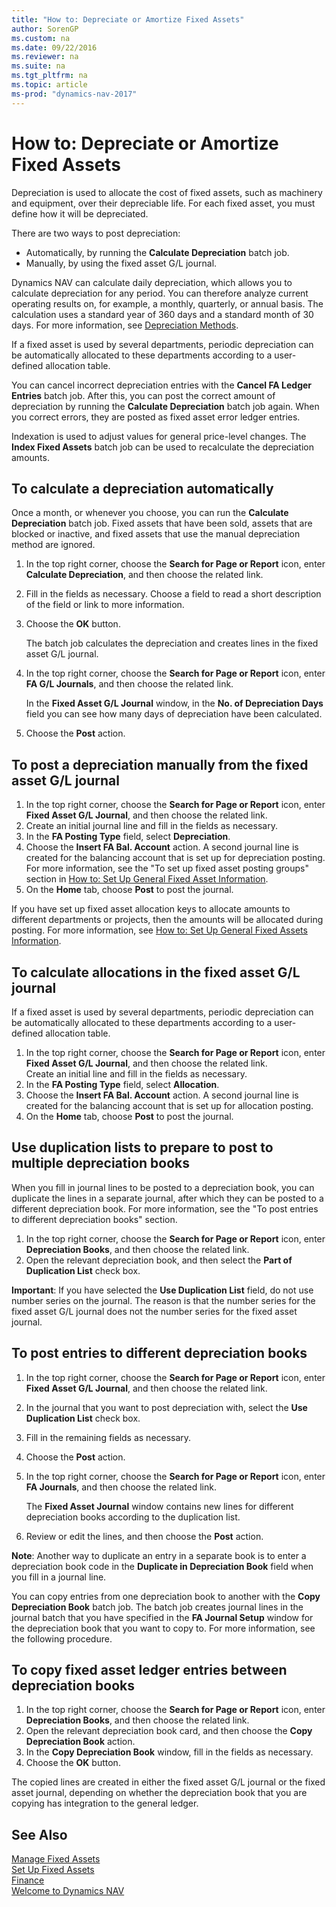 ```yaml
---
title: "How to: Depreciate or Amortize Fixed Assets"
author: SorenGP
ms.custom: na
ms.date: 09/22/2016
ms.reviewer: na
ms.suite: na
ms.tgt_pltfrm: na
ms.topic: article
ms-prod: "dynamics-nav-2017"
---
```


# How to: Depreciate or Amortize Fixed Assets
Depreciation is used to allocate the cost of fixed assets, such as machinery and equipment, over their depreciable life. For each fixed asset, you must define how it will be depreciated.  

 There are two ways to post depreciation:
- Automatically, by running the **Calculate Depreciation** batch job.
- Manually, by using the fixed asset G/L journal.  

Dynamics NAV can calculate daily depreciation, which allows you to calculate depreciation for any period. You can therefore analyze current operating results on, for example, a monthly, quarterly, or annual basis. The calculation uses a standard year of 360 days and a standard month of 30 days. For more information, see [Depreciation Methods](fa-depreciation-methods.md).

If a fixed asset is used by several departments, periodic depreciation can be automatically allocated to these departments according to a user-defined allocation table.  

You can cancel incorrect depreciation entries with the **Cancel FA Ledger Entries** batch job. After this, you can post the correct amount of depreciation by running the **Calculate Depreciation** batch job again. When you correct errors, they are posted as fixed asset error ledger entries.  

Indexation is used to adjust values for general price-level changes. The **Index Fixed Assets** batch job can be used to recalculate the depreciation amounts.  

## To calculate a depreciation automatically
Once a month, or whenever you choose, you can run the **Calculate Depreciation** batch job. Fixed assets that have been sold, assets that are blocked or inactive, and fixed assets that use the manual depreciation method are ignored.    

1. In the top right corner, choose the **Search for Page or Report** icon, enter **Calculate Depreciation**, and then choose the related link.  
2. Fill in the fields as necessary. Choose a field to read a short description of the field or link to more information.
3. Choose the **OK** button.  

    The batch job calculates the depreciation and creates lines in the fixed asset G/L journal.  
4. In the top right corner, choose the **Search for Page or Report** icon, enter **FA G/L Journals**, and then choose the related link.

    In the **Fixed Asset G/L Journal** window, in the **No. of Depreciation Days** field you can see how many days of depreciation have been calculated.  
5. Choose the **Post** action.

## To post a depreciation manually from the fixed asset G/L journal
1. In the top right corner, choose the **Search for Page or Report** icon, enter **Fixed Asset G/L Journal**, and then choose the related link.  
2. Create an initial journal line and fill in the fields as necessary.
3. In the **FA Posting Type** field, select **Depreciation**.
4. Choose the **Insert FA Bal. Account** action. A second journal line is created for the balancing account that is set up for depreciation posting. For more information, see the "To set up fixed asset posting groups" section in [How to: Set Up General Fixed Asset Information](fa-how-setup-general.md).
5. On the **Home** tab, choose **Post** to post the journal.

If you have set up fixed asset allocation keys to allocate amounts to different departments or projects, then the amounts will be allocated during posting. For more information, see [How to: Set Up General Fixed Assets Information](fa-how-setup-general.md).

## To calculate allocations in the fixed asset G/L journal
If a fixed asset is used by several departments, periodic depreciation can be automatically allocated to these departments according to a user-defined allocation table.  

1. In the top right corner, choose the **Search for Page or Report** icon, enter **Fixed Asset G/L Journal**, and then choose the related link.   
Create an initial line and fill in the fields as necessary.
3. In the **FA Posting Type** field, select **Allocation**.
4. Choose the **Insert FA Bal. Account** action. A second journal line is created for the balancing account that is set up for allocation posting.
5. On the **Home** tab, choose **Post** to post the journal.

## Use duplication lists to prepare to post to multiple depreciation books  
When you fill in journal lines to be posted to a depreciation book, you can duplicate the lines in a separate journal, after which they can be posted to a different depreciation book. For more information, see the "To post entries to different depreciation books" section.

1. In the top right corner, choose the **Search for Page or Report** icon, enter **Depreciation Books**, and then choose the related link.  
2. Open the relevant depreciation book, and then select the **Part of Duplication List** check box.  

**Important**: If you have selected the **Use Duplication List** field, do not use number series on the journal. The reason is that the number series for the fixed asset G/L journal does not the number series for the fixed asset journal.

## To post entries to different depreciation books  
1. In the top right corner, choose the **Search for Page or Report** icon, enter **Fixed Asset G/L Journal**, and then choose the related link.
2. In the journal that you want to post depreciation with, select the **Use Duplication List** check box.
3. Fill in the remaining fields as necessary.
4. Choose the **Post** action.
5. In the top right corner, choose the **Search for Page or Report** icon, enter **FA Journals**, and then choose the related link.

    The **Fixed Asset Journal** window contains new lines for different depreciation books according to the duplication list.   

6. Review or edit the lines, and then choose the **Post** action.

**Note**: Another way to duplicate an entry in a separate book is to enter a depreciation book code in the **Duplicate in Depreciation Book** field when you fill in a journal line.

You can copy entries from one depreciation book to another with the **Copy Depreciation Book** batch job. The batch job creates journal lines in the journal batch that you have specified in the **FA Journal Setup** window for the depreciation book that you want to copy to. For more information, see the following procedure.

## To copy fixed asset ledger entries between depreciation books  
1. In the top right corner, choose the **Search for Page or Report** icon, enter **Depreciation Books**, and then choose the related link.
2. Open the relevant depreciation book card, and then choose the **Copy Depreciation Book** action.  
3. In the **Copy Depreciation Book** window, fill in the fields as necessary.  
4. Choose the **OK** button.  

The copied lines are created in either the fixed asset G/L journal or the fixed asset journal, depending on whether the depreciation book that you are copying has integration to the general ledger.

## See Also
[Manage Fixed Assets](fa-manage.md)  
[Set Up Fixed Assets](fa-setup.md)  
[Finance](finance-setup.md)  
[Welcome to Dynamics NAV](across-get-started.md)
